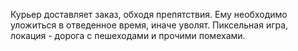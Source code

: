 Курьер доставляет заказ, обходя препятствия. Ему необходимо уложиться в отведенное время, иначе уволят. Пиксельная игра, локация - дорога с пешеходами и прочими помехами.
